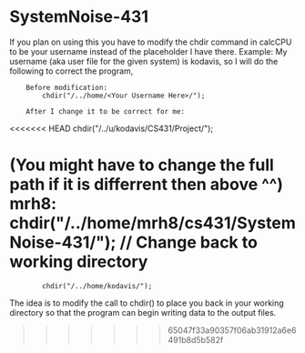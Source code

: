 # SystemNoise-431

If you plan on using this you have to modify the chdir command in calcCPU to be your username instead of the placeholder I have there.
Example:
    My username (aka user file for the given system) is kodavis, so I will do the following to correct the program,

        Before modification:
            chdir("/../home/<Your Username Here>/");

        After I change it to be correct for me:
<<<<<<< HEAD
            chdir("/../u/kodavis/CS431/Project/"); 

(You might have to change the full path if it is differrent then above ^^)
mrh8: 
chdir("/../home/mrh8/cs431/SystemNoise-431/"); // Change back to working directory
=======
            chdir("/../home/kodavis/"); 

The idea is to modify the call to chdir() to place you back in your working directory so that the program can begin writing data to the output files.
>>>>>>> 65047f33a90357f06ab31912a6e6491b8d5b582f
